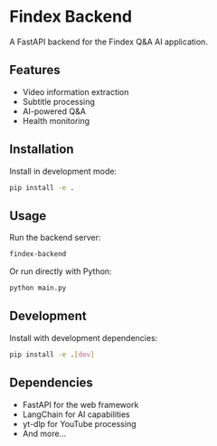 # Findex Backend

A FastAPI backend for the Findex Q&A AI application.

## Features

- Video information extraction
- Subtitle processing
- AI-powered Q&A
- Health monitoring

## Installation

Install in development mode:

```bash
pip install -e .
```

## Usage

Run the backend server:

```bash
findex-backend
```

Or run directly with Python:

```bash
python main.py
```

## Development

Install with development dependencies:

```bash
pip install -e .[dev]
```

## Dependencies

- FastAPI for the web framework
- LangChain for AI capabilities
- yt-dlp for YouTube processing
- And more...
